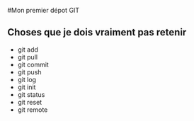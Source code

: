 #Mon premier dépot GIT
## Choses que je dois vraiment pas retenir
- git add
- git pull
- git commit
- git push
- git log
- git init
- git status
- git reset
- git remote 

